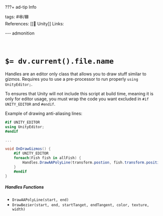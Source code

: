 ???+ ad-tip Info

tags: #🕸️/🟦  
References: [[🔲 Unity]]
Links:

--- admonition

<br>

# `$= dv.current().file.name`

Handles are an editor only class that allows you to draw stuff similar to gizmos. Requires you to use a pre-processor to run properly `using UnityEditor;`.

To ensures that Unity will not include this script at build time, meaning it is only for editor usage, you must wrap the code you want excluded in `#if UNITY_EDITOR` and `#endif`.

Example of drawing anti-aliasing lines:

```cs
#if UNITY_EDITOR
using UnityEditor;
#endif

...

void OnDrawGizmos() {
	#if UNITY_EDITOR
	foreach(Fish fish in allFish) {
		Handles.DrawAAPolyLine(transform.postion, fish.transform.position);
	}
	#endif
}
```

##### Handles Functions

- `DrawAAPolyLine(start, end)`
- `DrawBezier(start, end, startTanget, endTangent, color, texture, width)`
